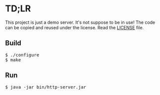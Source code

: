 # TD;LR

This project is just a demo server. It's not suppose to be in use! 
The code can be copied and reused under the license. Read the
<a href="./LICENSE">LICENSE</a> file. 

## Build

<pre>
$ ./configure
$ make
</pre>

## Run

<pre>
$ java -jar bin/http-server.jar
</pre>
